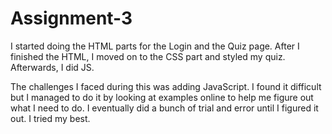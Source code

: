 # Assignment-3
 
I started doing the HTML parts for the Login and the Quiz page. After I finished the HTML, I moved on to the CSS part and styled my quiz. Afterwards, I did JS.

The challenges I faced during this was adding JavaScript. I found it difficult but I managed to do it by looking at examples online to help me figure out what I need to do. I eventually did a bunch of trial and error until I figured it out. I tried my best. 